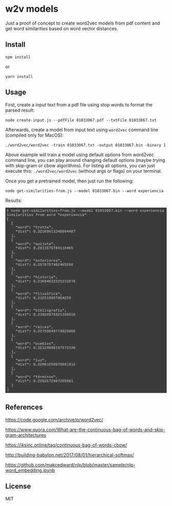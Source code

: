 # w2v models

Just a proof of concept to create word2vec models from pdf content and get word similarities based on word vector distances.

## Install

```
npm install
```

or

```
yarn install
```

## Usage

First, create a input text from a pdf file using stop words to format the parsed result:

```
node create-input.js --pdfFile 01033067.pdf --txtFile 01033067.txt
```

Afterwards, create a model from input text using `word2vec` command line (compiled only for MacOS):

```
./word2vec/word2vec -train 01033067.txt -output 01033067.bin -binary 1
```

Above example will train a model using default options from word2vec command line, you can play around changing default options (maybe trying with skip-gram or cbow algorithms). For listing all options, you can just execute this: `./word2vec/word2vec` (without args or flags) on your terminal.

Once you get a pretrained model, then just run the following:

```
node get-similarities-from.js --model 01033067.bin --word experiencia
```

Results:

![](sample.png?raw=true)

## References

https://code.google.com/archive/p/word2vec/

https://www.quora.com/What-are-the-continuous-bag-of-words-and-skip-gram-architectures

https://iksinc.online/tag/continuous-bag-of-words-cbow/

http://building-babylon.net/2017/08/01/hierarchical-softmax/

https://github.com/makcedward/nlp/blob/master/sample/nlp-word_embedding.ipynb

## License

MIT

